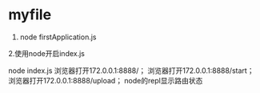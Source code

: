 # myfile

1. node firstApplication.js

2.使用node开启index.js

node index.js
浏览器打开172.0.0.1:8888/；
浏览器打开172.0.0.1:8888/start；
浏览器打开172.0.0.1:8888/upload；
node的repl显示路由状态

